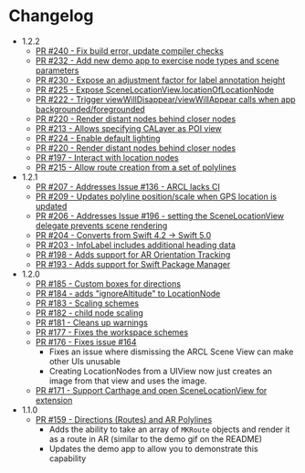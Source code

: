 # Changelog
- 1.2.2
   - [PR #240 - Fix build error, update compiler checks](https://github.com/ProjectDent/ARKit-CoreLocation/pull/240)
   - [PR #232 - Add new demo app to exercise node types and scene parameters](https://github.com/ProjectDent/ARKit-CoreLocation/pull/232)
   - [PR #230 - Expose an adjustment factor for label annotation height](https://github.com/ProjectDent/ARKit-CoreLocation/pull/230)
   - [PR #225 - Expose SceneLocationView.locationOfLocationNode ](https://github.com/ProjectDent/ARKit-CoreLocation/pull/225)
   - [PR #222 - Trigger viewWillDisappear/viewWillAppear calls when app backgrounded/foregrounded](https://github.com/ProjectDent/ARKit-CoreLocation/pull/222)
   - [PR #220 - Render distant nodes behind closer nodes ](https://github.com/ProjectDent/ARKit-CoreLocation/pull/220)
    - [PR #213 - Allows specifying CALayer as POI view](https://github.com/ProjectDent/ARKit-CoreLocation/pull/213)
    - [PR #224 - Enable default lighting ](https://github.com/ProjectDent/ARKit-CoreLocation/pull/224)
    - [PR #220 - Render distant nodes behind closer nodes ](https://github.com/ProjectDent/ARKit-CoreLocation/pull/220)
    - [PR #197 - Interact with location nodes](https://github.com/ProjectDent/ARKit-CoreLocation/pull/197)
    - [PR #215 - Allow route creation from a set of polylines](https://github.com/ProjectDent/ARKit-CoreLocation/pull/215)
- 1.2.1
    - [PR #207 - Addresses Issue #136 - ARCL lacks CI ](https://github.com/ProjectDent/ARKit-CoreLocation/pull/207)
    - [PR #209 - Updates polyline position/scale when GPS location is updated](https://github.com/ProjectDent/ARKit-CoreLocation/pull/209)
    - [PR #206 - Addresses Issue #196 - setting the SceneLocationView delegate prevents scene rendering](https://github.com/ProjectDent/ARKit-CoreLocation/pull/206)
    - [PR #204 - Converts from Swift 4.2 -> Swift 5.0](https://github.com/ProjectDent/ARKit-CoreLocation/pull/204)
    - [PR #203 - InfoLabel includes additional heading data](https://github.com/ProjectDent/ARKit-CoreLocation/pull/203)
    - [PR #198 - Adds support for AR Orientation Tracking](https://github.com/ProjectDent/ARKit-CoreLocation/pull/198)
    - [PR #193 - Adds support for Swift Package Manager](https://github.com/ProjectDent/ARKit-CoreLocation/pull/193)
- 1.2.0 
    - [PR #185 - Custom boxes for directions](https://github.com/ProjectDent/ARKit-CoreLocation/pull/185/files)
    - [PR #184 - adds "ignoreAltitude" to LocationNode](https://github.com/ProjectDent/ARKit-CoreLocation/pull/184)
    - [PR #183 - Scaling schemes](https://github.com/ProjectDent/ARKit-CoreLocation/pull/183)
    - [PR #182 - child node scaling](https://github.com/ProjectDent/ARKit-CoreLocation/pull/182)
    - [PR #181 - Cleans up warnings](https://github.com/ProjectDent/ARKit-CoreLocation/pull/181)
    - [PR #177 - Fixes the workspace schemes](https://github.com/ProjectDent/ARKit-CoreLocation/pull/177)
    - [PR #176 - Fixes issue #164](https://github.com/ProjectDent/ARKit-CoreLocation/pull/176)
        - Fixes an issue where dismissing the ARCL Scene View can make other UIs unusable
        - Creating LocationNodes from a UIView now just creates an image from that view and uses the image.
    - [PR #171 - Support Carthage and open SceneLocationView for extension](https://github.com/ProjectDent/ARKit-CoreLocation/pull/171)
- 1.1.0
    - [PR #159 - Directions (Routes) and AR Polylines](https://github.com/ProjectDent/ARKit-CoreLocation/pull/159)
        - Adds the ability to take an array of `MKRoute` objects and render it as a route in AR (similar to the demo gif on the README)
        - Updates the demo app to allow you to demonstrate this capability
